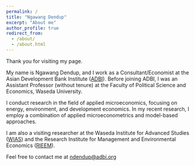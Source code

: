 ```yaml
---
permalink: /
title: "Ngawang Dendup"
excerpt: "About me"
author_profile: true
redirect_from: 
  - /about/
  - /about.html
---
```

Thank you for visiting my page.

My name is Ngawang Dendup, and I work as a Consultant/Economist at the Asian Development Bank Institute ([ADBI](https://www.adb.org/adbi/main)). Before joining ADBI, I was an Assistant Professor (without tenure) at the Faculty of Political Science and Economics, Waseda University.

I conduct research in the field of applied microeconomics, focusing on energy, environment, and development economics. In my recent research, I employ a combination of applied microeconometrics and model-based approaches.

I am also a visiting researcher at the Waseda Institute for Advanced Studies ([WIAS](https://www.waseda.jp/inst/wias/en/)) and the Research Institute for Management and Environmental Economics ([RIEEM](https://prj-rieem.w.waseda.jp/en/)).

Feel free to contact me at ndendup@adbi.org